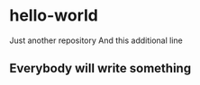 # hello-world
Just another repository
And this additional line

Everybody will write something
------------------------------

